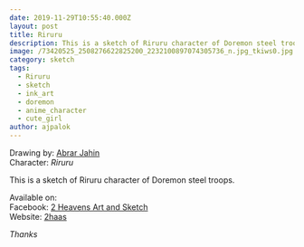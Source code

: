 ```yaml
---
date: 2019-11-29T10:55:40.000Z
layout: post
title: Riruru
description: This is a sketch of Riruru character of Doremon steel troops.
image: /73420525_2508276622825200_2232100897074305736_n.jpg_tkiws0.jpg
category: sketch
tags:
  - Riruru
  - sketch
  - ink_art
  - doremon
  - anime_character
  - cute_girl
author: ajpalok
---
```

Drawing by: [Abrar Jahin](https://aj.palok.ga)  
Character: *Riruru*  
  
This is a sketch of Riruru character of Doremon steel troops.
  
Available on:  
Facebook: [2 Heavens Art and Sketch](https://facebook.com/2haas)  
Website: [2haas](https://2haas.ml)  
  
*Thanks*
